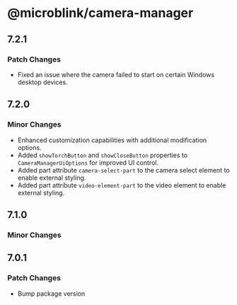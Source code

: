 # @microblink/camera-manager

## 7.2.1

### Patch Changes

- Fixed an issue where the camera failed to start on certain Windows desktop devices.

## 7.2.0

### Minor Changes

- Enhanced customization capabilities with additional modification options.
- Added `showTorchButton` and `showCloseButton` properties to `CameraManagerUiOptions` for improved UI control.
- Added part attribute `camera-select-part` to the camera select element to enable external styling.
- Added part attribute `video-element-part` to the video element to enable external styling.

## 7.1.0

### Minor Changes

## 7.0.1

### Patch Changes

- Bump package version
